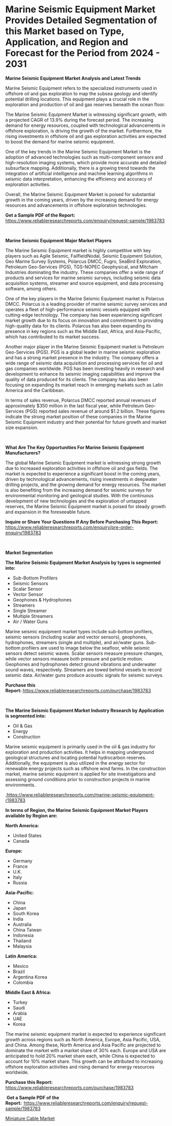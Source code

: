 <p><h1>Marine Seismic Equipment Market Provides Detailed Segmentation of this Market based on Type, Application, and Region and Forecast for the Period from 2024 - 2031</h1></p><p><strong>Marine Seismic Equipment Market Analysis and Latest Trends</strong></p>
<p><p>Marine Seismic Equipment refers to the specialized instruments used in offshore oil and gas exploration to map the subsea geology and identify potential drilling locations. This equipment plays a crucial role in the exploration and production of oil and gas reserves beneath the ocean floor.</p><p>The Marine Seismic Equipment Market is witnessing significant growth, with a projected CAGR of 13.9% during the forecast period. The increasing demand for energy resources, coupled with technological advancements in offshore exploration, is driving the growth of the market. Furthermore, the rising investments in offshore oil and gas exploration activities are expected to boost the demand for marine seismic equipment.</p><p>One of the key trends in the Marine Seismic Equipment Market is the adoption of advanced technologies such as multi-component sensors and high-resolution imaging systems, which provide more accurate and detailed subsurface mapping. Additionally, there is a growing trend towards the integration of artificial intelligence and machine learning algorithms in seismic data interpretation, enhancing the efficiency and accuracy of exploration activities.</p><p>Overall, the Marine Seismic Equipment Market is poised for substantial growth in the coming years, driven by the increasing demand for energy resources and advancements in offshore exploration technologies.</p></p>
<p><strong>Get a Sample PDF of the Report:&nbsp;</strong> <a href="https://www.reliableresearchreports.com/enquiry/request-sample/1983783">https://www.reliableresearchreports.com/enquiry/request-sample/1983783</a></p>
<p>&nbsp;</p>
<p><strong>Marine Seismic Equipment Major Market Players</strong></p>
<p><p>The Marine Seismic Equipment market is highly competitive with key players such as Agile Seismic, FailfieldNodal, Seismic Equipment Solution, Geo Marine Survey Systems, Polarcus DMCC, Fugro, SeaBird Exploration, Petroleum Geo-Services (PGS), TGS-NOPEC Geophysical, and Mitcham Industries dominating the industry. These companies offer a wide range of products and services for marine seismic surveys, including seismic data acquisition systems, streamer and source equipment, and data processing software, among others.</p><p>One of the key players in the Marine Seismic Equipment market is Polarcus DMCC. Polarcus is a leading provider of marine seismic survey services and operates a fleet of high-performance seismic vessels equipped with cutting-edge technology. The company has been experiencing significant market growth due to its focus on innovation and commitment to providing high-quality data for its clients. Polarcus has also been expanding its presence in key regions such as the Middle East, Africa, and Asia-Pacific, which has contributed to its market success.</p><p>Another major player in the Marine Seismic Equipment market is Petroleum Geo-Services (PGS). PGS is a global leader in marine seismic exploration and has a strong market presence in the industry. The company offers a wide range of seismic data acquisition and processing services for oil and gas companies worldwide. PGS has been investing heavily in research and development to enhance its seismic imaging capabilities and improve the quality of data produced for its clients. The company has also been focusing on expanding its market reach in emerging markets such as Latin America and the Caribbean.</p><p>In terms of sales revenue, Polarcus DMCC reported annual revenues of approximately $350 million in the last fiscal year, while Petroleum Geo-Services (PGS) reported sales revenue of around $1.2 billion. These figures indicate the strong market position of these companies in the Marine Seismic Equipment industry and their potential for future growth and market size expansion.</p></p>
<p>&nbsp;</p>
<p><strong>What Are The Key Opportunities For Marine Seismic Equipment Manufacturers?</strong></p>
<p><p>The global Marine Seismic Equipment market is witnessing strong growth due to increased exploration activities in offshore oil and gas fields. The market is expected to experience a significant boost in the coming years, driven by technological advancements, rising investments in deepwater drilling projects, and the growing demand for energy resources. The market is also benefiting from the increasing demand for seismic surveys for environmental monitoring and geological studies. With the continuous development of new technologies and the exploration of untapped reserves, the Marine Seismic Equipment market is poised for steady growth and expansion in the foreseeable future.</p></p>
<p><strong>Inquire or Share Your Questions If Any Before Purchasing This Report:</strong> <a href="https://www.reliableresearchreports.com/enquiry/pre-order-enquiry/1983783">https://www.reliableresearchreports.com/enquiry/pre-order-enquiry/1983783</a></p>
<p>&nbsp;</p>
<p><strong>Market Segmentation</strong></p>
<p><strong>The Marine Seismic Equipment Market Analysis by types is segmented into:</strong></p>
<p><ul><li>Sub-Bottom Profilers</li><li>Seismic Sensors</li><li>Scalar Sensor</li><li>Vector Sensor</li><li>Geophones & Hydrophones</li><li>Streamers</li><li>Single Streamer</li><li>Multiple Streamers</li><li>Air / Water Guns</li></ul></p>
<p><p>Marine seismic equipment market types include sub-bottom profilers, seismic sensors (including scalar and vector sensors), geophones, hydrophones, streamers (single and multiple), and air/water guns. Sub-bottom profilers are used to image below the seafloor, while seismic sensors detect seismic waves. Scalar sensors measure pressure changes, while vector sensors measure both pressure and particle motion. Geophones and hydrophones detect ground vibrations and underwater sound waves, respectively. Streamers are towed behind vessels to record seismic data. Air/water guns produce acoustic signals for seismic surveys.</p></p>
<p><strong>Purchase this Report:&nbsp;</strong><a href="https://www.reliableresearchreports.com/purchase/1983783">https://www.reliableresearchreports.com/purchase/1983783</a></p>
<p>&nbsp;</p>
<p><strong>The Marine Seismic Equipment Market Industry Research by Application is segmented into:</strong></p>
<p><ul><li>Oil & Gas</li><li>Energy</li><li>Construction</li></ul></p>
<p><p>Marine seismic equipment is primarily used in the oil & gas industry for exploration and production activities. It helps in mapping underground geological structures and locating potential hydrocarbon reserves. Additionally, the equipment is also utilized in the energy sector for renewable energy projects such as offshore wind farms. In the construction market, marine seismic equipment is applied for site investigations and assessing ground conditions prior to construction projects in marine environments.</p></p>
<p><a href="https://www.reliableresearchreports.com/marine-seismic-equipment-r1983783">&nbsp;https://www.reliableresearchreports.com/marine-seismic-equipment-r1983783</a></p>
<p><strong>In terms of Region, the Marine Seismic Equipment Market Players available by Region are:</strong></p>
<p>
    <p> <strong> North America: </strong>
        <ul>
            <li>United States</li>
            <li>Canada</li>
        </ul>
        </p> 
    <p> <strong> Europe: </strong>
        <ul>
            <li>Germany</li>
            <li>France</li>
            <li>U.K.</li>
            <li>Italy</li>
            <li>Russia</li>
        </ul>
        </p> 
    <p> <strong> Asia-Pacific: </strong>
        <ul>
            <li>China</li>
            <li>Japan</li>
            <li>South Korea</li>
            <li>India</li>
            <li>Australia</li>
            <li>China Taiwan</li>
            <li>Indonesia</li>
            <li>Thailand</li>
            <li>Malaysia</li>
        </ul>
        </p> 
    <p> <strong> Latin America: </strong>
        <ul>
            <li>Mexico</li>
            <li>Brazil</li>
            <li>Argentina Korea</li>
            <li>Colombia</li>
        </ul>
        </p> 
    <p> <strong> Middle East & Africa: </strong>
        <ul>
            <li>Turkey</li>
            <li>Saudi</li>
            <li>Arabia</li>
            <li>UAE</li>
            <li>Korea</li>
        </ul>
    </p>
    </p>
<p><p>The marine seismic equipment market is expected to experience significant growth across regions such as North America, Europe, Asia Pacific, USA, and China. Among these, North America and Asia Pacific are projected to dominate the market with a market share of 30% each. Europe and USA are anticipated to hold 20% market share each, while China is expected to account for 10% market share. This growth can be attributed to increasing offshore exploration activities and rising demand for energy resources worldwide.</p></p>
<p><strong>Purchase this Report: </strong><a href="https://www.reliableresearchreports.com/purchase/1983783">https://www.reliableresearchreports.com/purchase/1983783</a></p>
<p>&nbsp;<strong>Get a Sample PDF of the Report:&nbsp;&nbsp;</strong><a href="https://www.reliableresearchreports.com/enquiry/request-sample/1983783">https://www.reliableresearchreports.com/enquiry/request-sample/1983783</a></p>
<p><strong></strong></p>
<p><p><a href="https://github.com/BryceTownsendr/Market-Research-Report-List-6/blob/main/miniature-cable-market.md">Miniature Cable Market</a></p></p>
